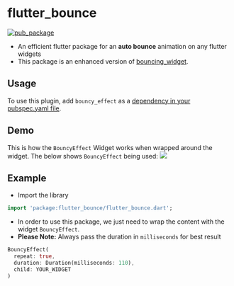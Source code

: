 # flutter_bounce

[![pub_package](https://img.shields.io/pub/v/flutter_bounce)](https://pub.dev/packages/flutter_bounce)

- An efficient flutter package for an **auto bounce** animation on any flutter widgets 
- This package is an enhanced version of [bouncing_widget](https://pub.dev/packages/bouncing_widget).

## Usage

To use this plugin, add `bouncy_effect` as a [dependency in your pubspec.yaml file](https://flutter.dev/docs/development/packages-and-plugins/using-packages).

## Demo

This is how the `BouncyEffect` Widget works when wrapped around the widget. The below shows `BouncyEffect` being used:
![](assets/bounce.gif=250x250)

## Example

- Import the library

```dart
import 'package:flutter_bounce/flutter_bounce.dart';
```

- In order to use this package, we just need to wrap the content with the widget `BouncyEffect`.
- **Please Note:** Always pass the duration in `milliseconds` for best result

```dart
BouncyEffect(
  repeat: true,
  duration: Duration(milliseconds: 110),
  child: YOUR_WIDGET
)
```




